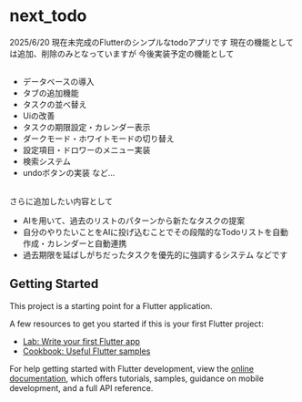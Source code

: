 # next_todo
2025/6/20
現在未完成のFlutterのシンプルなtodoアプリです
現在の機能としては追加、削除のみとなっていますが
今後実装予定の機能として
##
- データベースの導入
- タブの追加機能
- タスクの並べ替え
- Uiの改善
- タスクの期限設定・カレンダー表示
- ダークモード・ホワイトモードの切り替え
- 設定項目・ドロワーのメニュー実装
- 検索システム
- undoボタンの実装
など...
##
さらに追加したい内容として
- AIを用いて、過去のリストのパターンから新たなタスクの提案
- 自分のやりたいことをAIに投げ込むことでその段階的なTodoリストを自動作成・カレンダーと自動連携
- 過去期限を延ばしがちだったタスクを優先的に強調するシステム
などです


## Getting Started

This project is a starting point for a Flutter application.

A few resources to get you started if this is your first Flutter project:

- [Lab: Write your first Flutter app](https://docs.flutter.dev/get-started/codelab)
- [Cookbook: Useful Flutter samples](https://docs.flutter.dev/cookbook)

For help getting started with Flutter development, view the
[online documentation](https://docs.flutter.dev/), which offers tutorials,
samples, guidance on mobile development, and a full API reference.
